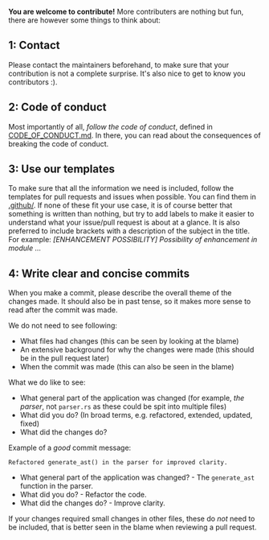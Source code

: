 **You are welcome to contribute!** More contributers are nothing but fun, there are however some things to think about:

## 1: Contact
Please contact the maintainers beforehand, to make sure that your contribution is not a complete surprise. It's also nice to get to know you contributors :).

## 2: Code of conduct
Most importantly of all, *follow the code of conduct*, defined in [CODE_OF_CONDUCT.md](CODE_OF_CONDUCT.md). In there, you can read about the consequences of breaking the code of conduct.

## 3: Use our templates
To make sure that all the information we need is included, follow the templates for pull requests and issues when possible. You can find them in [.github/](.github/). 
If none of these fit your use case, it is of course better that something is written than nothing, but try to add labels to make it easier to understand what your issue/pull request is about at a glance.
It is also preferred to include brackets with a description of the subject in the title. For example: *[ENHANCEMENT POSSIBILITY] Possibility of enhancement in module ...*

## 4: Write clear and concise commits
When you make a commit, please describe the overall theme of the changes made. It should also be in past tense, so it makes more sense to read after the commit was made.

We do not need to see following:
 - What files had changes (this can be seen by looking at the blame)
 - An extensive background for why the changes were made (this should be in the pull request later)
 - When the commit was made (this can also be seen in the blame)

What we do like to see:
 - What general part of the application was changed (for example, *the parser*, not `parser.rs` as these could be spit into multiple files)
 - What did you do? (In broad terms, e.g. refactored, extended, updated, fixed)
 - What did the changes do?

Example of a *good* commit message:
```
Refactored generate_ast() in the parser for improved clarity.
```

- What general part of the application was changed? - The `generate_ast` function in the parser.
- What did you do? - Refactor the code.
- What did the changes do? - Improve clarity.

If your changes required small changes in other files, these do *not* need to be included, that is better seen in the blame when reviewing a pull request.
